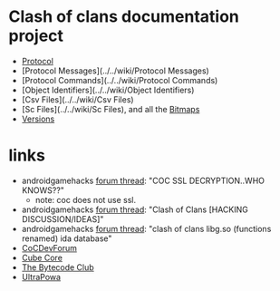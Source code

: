 # Clash of clans documentation project

* [Protocol](../../wiki/Protocol)
* [Protocol Messages](../../wiki/Protocol Messages)
* [Protocol Commands](../../wiki/Protocol Commands)
* [Object Identifiers](../../wiki/Object Identifiers)
* [Csv Files](../../wiki/Csv Files)
* [Sc Files](../../wiki/Sc Files), and all the [Bitmaps](../../wiki/Bitmaps)
* [Versions](../../wiki/Versions)


# links

* androidgamehacks [forum thread](http://www.androidgamehacks.net/forums/showthread.php?tid=33923): "COC SSL DECRYPTION..WHO KNOWS??"
   * note: coc does not use ssl.
* androidgamehacks [forum thread](http://www.androidgamehacks.net/forums/showthread.php?tid=27679): "Clash of Clans [HACKING DISCUSSION/IDEAS]"
* androidgamehacks [forum thread](http://www.androidgamehacks.net/forums/showthread.php?tid=33118): "clash of clans libg.so (functions renamed) ida database"
* [CoCDevForum](http://cocdevforum.ml/)
* [Cube Core](http://cube-core.cf/)
* [The Bytecode Club](https://the.bytecode.club/)
* [UltraPowa](http://www.ultrapowa.com/forum)

